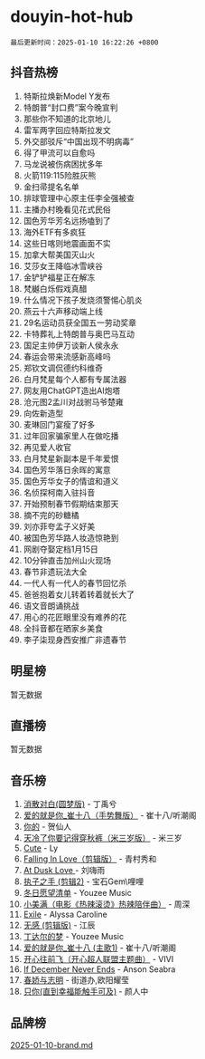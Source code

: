 # douyin-hot-hub

`最后更新时间：2025-01-10 16:22:26 +0800`

## 抖音热榜

1. 特斯拉焕新Model Y发布
1. 特朗普“封口费”案今晚宣判
1. 那些你不知道的北京地儿
1. 雷军两字回应特斯拉发文
1. 外交部驳斥“中国出现不明病毒”
1. 得了甲流可以自愈吗
1. 马龙说被伤病困扰多年
1. 火箭119:115险胜灰熊
1. 金扫帚提名名单
1. 排球管理中心原主任李全强被查
1. 主播办村晚看见花式民俗
1. 国色芳华芳名远扬嗑到了
1. 海外ETF有多疯狂
1. 这些日喀则地震画面不实
1. 加拿大帮美国灭山火
1. 艾莎女王降临冰雪峡谷
1. 金铲铲福星正在解冻
1. 梵樾白烁假戏真醋
1. 什么情况下孩子发烧须警惕心肌炎
1. 燕云十六声移动端上线
1. 29名运动员获全国五一劳动奖章
1. 卡特葬礼上特朗普与奥巴马互动
1. 国足主帅伊万谈新人侯永永
1. 春运会带来流感新高峰吗
1. 郑钦文调侃德约科维奇
1. 白月梵星每个人都有专属法器
1. 网友用ChatGPT造出AI炮塔
1. 沧元图2孟川对战驸马爷楚雍
1. 向佐新造型
1. 麦琳回门宴瘦了好多
1. 过年回家骗家里人在做吃播
1. 再见爱人收官
1. 白月梵星新副本是千年爱恨
1. 国色芳华落日余晖的寓意
1. 国色芳华女子的情谊和道义
1. 名侦探柯南入驻抖音
1. 开始预制春节假期结束那天
1. 摘不完的砂糖橘
1. 刘亦菲夸孟子义好美
1. 被国色芳华路人妆造惊艳到
1. 网剧夺娶定档1月15日
1. 10分钟直击加州山火现场
1. 春节非遗玩法大全
1. 一代人有一代人的春节回忆杀
1. 爸爸抱着女儿转着转着就长大了
1. 语文音朗诵挑战
1. 用心的花匠眼里没有难养的花
1. 全抖音都在晒家乡美食
1. 李子柒现身西安推广非遗春节

## 明星榜

暂无数据

## 直播榜

暂无数据

## 音乐榜

1. [消散对白(圆梦版)](https://sf5-hl-cdn-tos.douyinstatic.com/obj/tos-cn-ve-2774/og4jB5I5IizzoZVAAAzWgBMAsMDWoArfwBOiFs) - 丁禹兮
1. [爱的就是你_崔十八（手势舞版）](https://sf5-hl-cdn-tos.douyinstatic.com/obj/tos-cn-ve-2774/oApB2AigNyB4sTw7JhBOikMAf0oDJzMWBuIrgm) - 崔十八/听潮阁
1. [你的](https://sf5-hl-cdn-tos.douyinstatic.com/obj/tos-cn-ve-2774/oYuIeKf42jB7sEV6B2upMdpYAgfrQWj0FeRegh) - 贺仙人
1. [天冷了你要记得穿秋裤（米三岁版）](https://sf5-hl-cdn-tos.douyinstatic.com/obj/tos-cn-ve-2774/oQlIwVIDWiZ6BQilAorS7MA0AgCkQDvcZAdm1) - 米三岁
1. [Cute](https://sf6-cdn-tos.douyinstatic.com/obj/tos-cn-ve-2774/o4IbIzHWKAAB4wsS5qMBRiiAlEBGTpQRNfFvuo) - Ly
1. [Falling In Love（剪辑版）](https://sf5-hl-cdn-tos.douyinstatic.com/obj/tos-cn-ve-2774/o8ajpA8zzgBPahbBIO8AcKGBLJezFCRd1wfP9f) - 青村秀和
1. [ At Dusk  Love ](https://sf5-hl-cdn-tos.douyinstatic.com/obj/tos-cn-ve-2774/o8CrpCf5CaYgI4ZrtQgMQAFEfuGqNnRSDQAPBc) - 刘嗨雨
1. [执子之手 (剪辑2)](https://sf5-hl-cdn-tos.douyinstatic.com/obj/tos-cn-ve-2774/oUoZLQjCc31XzqsBnBQUNgeKtYPBcgbFDwtfcu) - 宝石Gem\哩哩
1. [冬日愿望清单](https://sf5-hl-cdn-tos.douyinstatic.com/obj/tos-cn-ve-2774/oIIgUOeamCFCVAzxN6MFRLIBlLGpUqQxeeHrLE) - Youzee Music
1. [小美满（电影《热辣滚烫》热辣陪伴曲）](https://sf5-hl-cdn-tos.douyinstatic.com/obj/tos-cn-ve-2774/o0GAn2lSgfZIDUgtevCGDQYnFg4CwnrBaxbTZL) - 周深
1. [Exile](https://sf5-hl-cdn-tos.douyinstatic.com/obj/tos-cn-ve-2774/oYj4gAQTknKE3WW0Je8KGmQ7z1cA4FefwtbufD) - Alyssa Caroline
1. [无感 (剪辑版)](https://sf5-hl-cdn-tos.douyinstatic.com/obj/tos-cn-ve-2774/o0eIsUzJBDlQaQFC5OFlgbMEZC1TFYBftOBn6p) - 江辰
1. [丁达尔的梦](https://sf5-hl-cdn-tos.douyinstatic.com/obj/tos-cn-ve-2774/oMU3WirUZBVQkAC9ccG5P2IQirziZM2RTInUY) - Youzee Music
1. [爱的就是你_崔十八 (主歌1)](https://sf5-hl-cdn-tos.douyinstatic.com/obj/tos-cn-ve-2774/oI5BO5DhFZ6UTcNCnZaOCBLtZ7WIMQGfgnXf5E) - 崔十八/听潮阁
1. [开心往前飞（开心超人联盟主题曲）](https://sf5-hl-cdn-tos.douyinstatic.com/obj/tos-cn-ve-2774/9d8fb7c82cf1421fb93a9fe925275e0a) - VIVI
1. [If December Never Ends](https://sf5-hl-cdn-tos.douyinstatic.com/obj/tos-cn-ve-2774/oY1IQMoTgCFIBg8RZifyqlBBt1UFgitTYmxeOS) - Anson Seabra
1. [春娇与志明](https://sf5-hl-cdn-tos.douyinstatic.com/obj/tos-cn-ve-2774/e530d8fceb7044b39707d7f9ff54add1) - 街道办,欧阳耀莹
1. [只你(直到幸福能触手可及)](https://sf5-hl-cdn-tos.douyinstatic.com/obj/tos-cn-ve-2774/o0lBkRDzFTeaVSUz3ZZSCBVtZ5DIMQGfgmEAuE) - 颜人中

## 品牌榜

[2025-01-10-brand.md](2025-01-10-brand.md)
